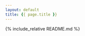 ```yaml
---
layout: default
title: {{ page.title }}
---
```

<div markdown="1">
{% include_relative README.md %}
</div>